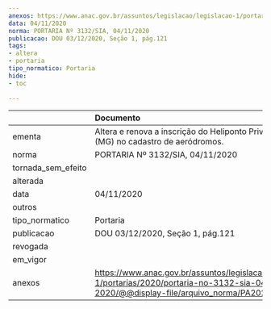 ```yaml
---
anexos: https://www.anac.gov.br/assuntos/legislacao/legislacao-1/portarias/2020/portaria-no-3132-sia-04-11-2020/@@display-file/arquivo_norma/PA2020-3132.pdf
data: 04/11/2020
norma: PORTARIA Nº 3132/SIA, 04/11/2020
publicacao: DOU 03/12/2020, Seção 1, pág.121
tags:
- altera
- portaria
tipo_normatico: Portaria
hide: 
- toc 
 
---
```


|                    | Documento                                                                                                                                            |
|:-------------------|:-----------------------------------------------------------------------------------------------------------------------------------------------------|
| ementa             | Altera e renova a inscrição do Heliponto Privado Togni (MG) no cadastro de aeródromos.                                                               |
| norma              | PORTARIA Nº 3132/SIA, 04/11/2020                                                                                                                     |
| tornada_sem_efeito |                                                                                                                                                      |
| alterada           |                                                                                                                                                      |
| data               | 04/11/2020                                                                                                                                           |
| outros             |                                                                                                                                                      |
| tipo_normatico     | Portaria                                                                                                                                             |
| publicacao         | DOU 03/12/2020, Seção 1, pág.121                                                                                                                     |
| revogada           |                                                                                                                                                      |
| em_vigor           |                                                                                                                                                      |
| anexos             | https://www.anac.gov.br/assuntos/legislacao/legislacao-1/portarias/2020/portaria-no-3132-sia-04-11-2020/@@display-file/arquivo_norma/PA2020-3132.pdf |